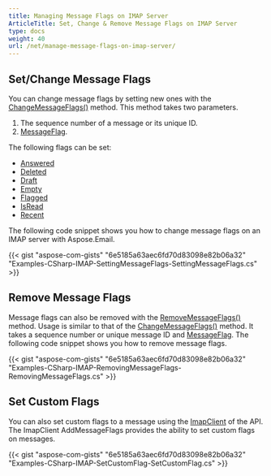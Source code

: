 ```yaml
---
title: Managing Message Flags on IMAP Server
ArticleTitle: Set, Change & Remove Message Flags on IMAP Server
type: docs
weight: 40
url: /net/manage-message-flags-on-imap-server/
---
```


## **Set/Change Message Flags**

You can change message flags by setting new ones with the [ChangeMessageFlags()](https://reference.aspose.com/email/net/aspose.email.clients.imap/imapclient/changemessageflags/#changemessageflags/) method. This method takes two parameters.

1. The sequence number of a message or its unique ID.
2. [MessageFlag](https://reference.aspose.com/email/net/aspose.email.clients.imap/imapmessageflags/).

The following flags can be set:

- [Answered](https://reference.aspose.com/email/net/aspose.email.clients.imap/imapmessageflags/answered/)
- [Deleted](https://reference.aspose.com/email/net/aspose.email.clients.imap/imapmessageflags/deleted/)
- [Draft](https://reference.aspose.com/email/net/aspose.email.clients.imap/imapmessageflags/draft/)
- [Empty](https://reference.aspose.com/email/net/aspose.email.clients.imap/imapmessageflags/empty/)
- [Flagged](https://reference.aspose.com/email/net/aspose.email.clients.imap/imapmessageflags/flagged/)
- [IsRead](https://reference.aspose.com/email/net/aspose.email.clients.imap/imapmessageflags/isread/)
- [Recent](https://reference.aspose.com/email/net/aspose.email.clients.imap/imapmessageflags/recent/)

The following code snippet shows you how to change message flags on an IMAP server with Aspose.Email.

{{< gist "aspose-com-gists" "6e5185a63aec6fd70d83098e82b06a32" "Examples-CSharp-IMAP-SettingMessageFlags-SettingMessageFlags.cs" >}}

## **Remove Message Flags**

Message flags can also be removed with the [RemoveMessageFlags()](https://reference.aspose.com/email/net/aspose.email.clients.imap/imapclient/removemessageflags/#removemessageflags/) method. Usage is similar to that of the [ChangeMessageFlags()](https://reference.aspose.com/email/net/aspose.email.clients.imap/imapclient/changemessageflags/#changemessageflags/) method. It takes a sequence number or unique message ID and [MessageFlag](https://reference.aspose.com/email/net/aspose.email.clients.imap/imapmessageflags/). The following code snippet shows you how to remove message flags.

{{< gist "aspose-com-gists" "6e5185a63aec6fd70d83098e82b06a32" "Examples-CSharp-IMAP-RemovingMessageFlags-RemovingMessageFlags.cs" >}}

## **Set Custom Flags**

You can also set custom flags to a message using the [ImapClient](https://reference.aspose.com/email/net/aspose.email.clients.imap/imapclient/) of the API. The ImapClient AddMessageFlags provides the ability to set custom flags on messages.

{{< gist "aspose-com-gists" "6e5185a63aec6fd70d83098e82b06a32" "Examples-CSharp-IMAP-SetCustomFlag-SetCustomFlag.cs" >}}
